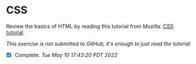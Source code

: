# CSS

Review the basics of HTML by reading this tutorial from Mozilla: [CSS tutorial](https://developer.mozilla.org/en-US/docs/Learn/Getting_started_with_the_web/CSS_basics).

*This exercise is not submitted to GitHub, it's enough to just read the tutorial*

- [x] Complete: *Tue May 10 17:43:20 PDT 2022*

